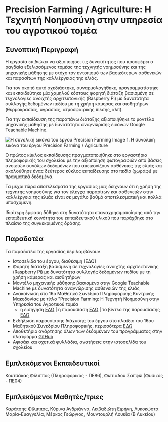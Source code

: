 # Precision Farming / Agriculture: Η Τεχνητή Νοημοσύνη στην υπηρεσία του αγροτικού τομέα

## Συνοπτική Περιγραφή
Η εργασία επιδιώκει να αξιοποιήσει τις δυνατότητες που προσφέρει ο ραγδαία εξελισσόμενος τομέας της τεχνητής νοημοσύνης και της μηχανικής μάθησης με στόχο τον εντοπισμό των βασικότερων ασθενειών και παρασίτων της καλλιέργειας της ελιάς.

Για τον σκοπό αυτό σχεδιάστηκε, συναρμολογήθηκε, προγραμματίστηκε και εκπαιδεύτηκε μία χαμηλού κόστους φορητή διάταξη βασισμένη σε τεχνολογίες ανοιχτής αρχιτεκτονικής (Raspberry Pi) με δυνατότητα συλλογής δεδομένων πεδίου με τη χρήση κάμερας και αισθητήρων (θερμοκρασίας, υγρασίας, ατμοσφαιρικής πίεσης, κλπ). 

Για την εκπαίδευση της παραπάνω διάταξης αξιοποιήθηκε το μοντέλο μηχανικής μάθησης με δυνατότητα αναγνώρισης εικόνων Google Teachable Machine.


![Η συνολική εικόνα του έργου Precision Farming](https://github.com/fkoutsakas/precision-farming/assets/5950820/b926af31-40eb-40b4-88cf-5eef85fc5e08)
Image 1. Η συνολική εικόνα του έργου Precision Farming / Agriculture



Ο πρώτος κύκλος εκπαίδευσης πραγματοποιήθηκε στο εργαστήριο πληροφορικής του σχολείου με την αξιοποίηση φωτογραφιών από βάσεις ανοικτών συνόλων δεδομένων που απεικονίζουν ασθένειες της ελιάς και ακολούθησε ένας δεύτερος κύκλος εκπαίδευσης στο πεδίο (χωράφι) με πραγματικά δεδομένα.

Τα μέχρι τώρα αποτελέσματα της εργασίας μας δείχνουν ότι η χρήση της τεχνητής νοημοσύνης για τον έλεγχο παρασίτων και ασθενειών στην καλλιέργεια της ελιάς είναι σε μεγάλο βαθμό αποτελεσματική και πολλά υποσχόμενη. 

Ιδιαίτερη έμφαση δόθηκε στη δυνατότητα επαναχρησιμοποίησης από την εκπαιδευτική κοινότητα του εκπαιδευτικού υλικού που παράχθηκε στο πλαίσιο της συγκεκριμένης δράσης.

## Παραδοτέα
Τα παραδοτέα της εργασίας περιλαμβάνουν
- Ιστοσελίδα του έργου, διαθέσιμη [ΕΔΩ]
- Φορητή διάταξη βασισμένη σε τεχνολογίες ανοιχτής αρχιτεκτονικής (Raspberry Pi) με δυνατότητα συλλογής δεδομένων πεδίου με τη χρήση κάμερας και αισθητήρων 
- Μοντέλο μηχανικής μάθησης βασισμένο στην Google Teachable Machine με δυνατότητα αναγνώρισης ασθενειών της ελιάς
- Ανακοίνωση στο 16ο Μαθητικό Συνέδριο Πληροφορικής Κεντρικής Μακεδονίας με τίτλο "Precision Farming: Η Τεχνητή Νοημοσύνη στην Υπηρεσία του Αγροτικού τομέα
  - η εισήγηση [ΕΔΩ](https://docs.google.com/document/d/1ohom8PYAwlr2c5kiDkHBa4sWxvi6IvCw/edit?usp=sharing&ouid=102187192160075608820&rtpof=true&sd=true) | η παρουσίαση [ΕΔΩ](https://docs.google.com/presentation/d/1qON_y1dBDeFcuuOoXocHfL4PGx_sD82t1_WqpAAiZqU/edit?usp=sharing) | το βίντεο της παρουσίασης [ΕΔΩ](https://photos.app.goo.gl/5ZrCVbTDvHbX3q3W7)
- Εκδήλωση παρουσίασης διάχυσης του έργου στο πλαίδιο του 16ου Μαθητικού Συνεδρίου Πληροφορικής, περισσότερα [ΕΔΩ](https://photos.app.goo.gl/5ZrCVbTDvHbX3q3W7)
- Αποθετήριο ανάρτησης όλων των δεδομένων του προγράμματος στην πλατφόρμα [GitHub](https://github.com/fkoutsakas/precision-farming)
- Αφισάκι και σχετικά φυλλάδια, ανατήσεις στην ιστοσελίδα του σχολείου

## Εμπλεκόμενοι Εκπαιδευτικοί
Κουτσάκας Φίλιππος (Πληροφορικός - ΠΕ86), Φωτιάδου Σαπφώ (Φυσικός - ΠΕ04)
## Εμπλεκόμενοι Μαθητές/τριες
Καράτσης Φίλιππος, Κύρινα Ανδριάννα, Λειβαδιώτη Ειρήνη, Λυκοκώστα Μαρία-Ευαγγελία, Μέρκος Γεώργιος, Μουντουρλή Λουκία (Β Λυκείου)
